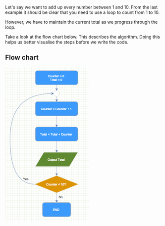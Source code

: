Let's say we want to add up every number between 1 and 10. From the last example it should be clear that you need to use a loop to count from 1 to 10.

However, we have to maintain the current total as we progress through the loop.

Take a look at the flow chart below. This describes the algorithm. Doing this helps us better visualise the steps before we write the code.

## Flow chart

![](.guides/img/loop-flow.png)
